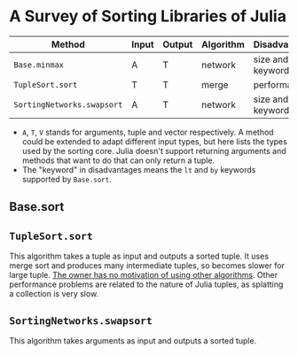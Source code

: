 # A Survey of Sorting Libraries of Julia

|Method|Input|Output|Algorithm|Disadvantage|
|------|-----|------|---------|----------|
|`Base.minmax`|A|T|network|size and keywords|
|`TupleSort.sort`|T|T|merge|performance|
|`SortingNetworks.swapsort`|A|T|network|size and keywords|

- `A`, `T`, `V` stands for arguments, tuple and vector respectively. A method could be extended to adapt different input types, but here lists the types used by the sorting core. Julia doesn't support returning arguments and methods that want to do that can only return a tuple.
- The "keyword" in disadvantages means the `lt` and `by` keywords supported by `Base.sort`.

## Base.sort

## `TupleSort.sort`
This algorithm takes a tuple as input and outputs a sorted tuple. It uses merge sort and produces many intermediate tuples, so becomes slower for large tuple. [The owner has no motivation of using other algorithms](https://github.com/Jutho/TupleTools.jl/issues/20#issuecomment-1951482632). Other performance problems are related to the nature of Julia tuples, as splatting a collection is very slow.

## `SortingNetworks.swapsort`
This algorithm takes arguments as input and outputs a sorted tuple.

